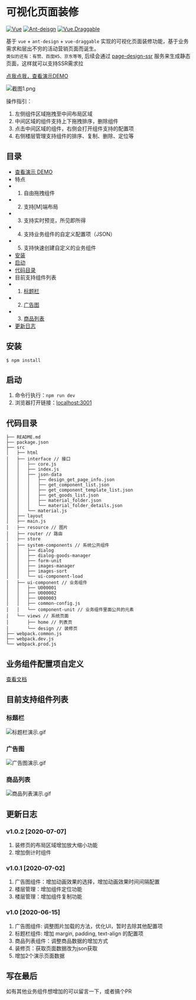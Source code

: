 # 可视化页面装修
[![Vue](https://img.shields.io/badge/Vue-%5E2.5.16-brightgreen)](https://cn.vuejs.org)
[![Ant-deisgn](https://img.shields.io/badge/Antd-v1.3.10-brightgreen)](https://antdv.com/)
[![Vue.Draggable](https://img.shields.io/badge/Vue.Draggable-v2.23.0-brightgreen)](https://github.com/SortableJS/Vue.Draggable)

基于 ```vue``` + ```ant-design``` + ```vue-draggable``` 实现的可视化页面装修功能，基于业务需求和层出不穷的活动营销页面而诞生。  
```类似的还有：有赞、百度H5、京东等等```, 后续会通过 [page-design-ssr](https://github.com/CullenNg/page-design-ssr) 服务来生成静态页面，这样就可以支持SSR需求拉

[点我点我，查看演示DEMO](https://cullenng.github.io/page-design/#/home)


![截图1.png](https://github.com/CullenNg/doc-images/blob/master/page-design/1.png)

操作指引：
1. 左侧组件区域拖拽至中间布局区域
2. 中间区域的组件支持上下拖拽排序，删除组件
3. 点击中间区域的组件，右侧会打开组件支持的配置项
4. 右侧楼层管理支持组件的排序、复制、删除、定位等

## 目录
* [查看演示 DEMO](https://cullenng.github.io/page-design/#/home)
* 特点
* 1. 自由拖拽组件
* 2. 支持[M]端布局
* 3. 支持实时预览，所见即所得
* 4. 支持业务组件的自定义配置项（JSON）
* 5. 支持快速创建自定义的业务组件
* [安装](https://github.com/CullenNg/page-design#安装)
* [启动](https://github.com/CullenNg/page-design#使用)
* [代码目录](#代码目录)
* 目前支持组件列表
* 1. [标题栏](https://github.com/CullenNg/page-design#标题栏)
* 2. [广告图](https://github.com/CullenNg/page-design#广告图)
* 3. [商品列表](https://github.com/CullenNg/page-design#商品列表)
* [更新日志](https://github.com/CullenNg/page-design#更新日志)

## 安装
```
$ npm install
```

## 启动
1. 命令行执行：```npm run dev```
2. 浏览器打开链接：[localhost:3001](http://localhost:3001)

## 代码目录
```
├── README.md
├── package.json
├── src
│   ├── html
│   ├── interface // 接口
│   │   ├── core.js
│   │   ├── index.js
│   │   ├── json-data
│   │   │   ├── design_get_page_info.json
│   │   │   ├── get_component_list.json
│   │   │   ├── get_component_template_list.json
│   │   │   ├── get_goods_list.json
│   │   │   ├── material_folder.json
│   │   │   └── material_folder_details.json
│   │   └── material.js
│   ├── layout
│   ├── main.js
│   ├── resource // 图片
│   ├── router // 路由
│   ├── store
│   ├── system-components // 系统公共组件
│   │   ├── dialog
│   │   ├── dialog-goods-manager
│   │   ├── form-unit
│   │   ├── images-manager
│   │   ├── images-sort
│   │   └── ui-component-load
│   ├── ui-component // 业务组件
│   │   ├── U000001
│   │   ├── U000002
│   │   ├── U000003
│   │   ├── common-config.js
│   │   └── component-unit // 业务组件里面公共的元素
│   └── views // 系统页面
│       ├── home // 列表页
│       └── design // 装修页
├── webpack.common.js
├── webpack.dev.js
└── webpack.prod.js
```

## 业务组件配置项自定义
[查看文档](https://github.com/CullenNg/page-design/blob/master/component-config.md)

## 目前支持组件列表

### 标题栏
![标题栏演示.gif](https://github.com/CullenNg/doc-images/blob/master/page-design/QQ20200619-105646.gif)

### 广告图
![广告图演示.gif](https://github.com/CullenNg/doc-images/blob/master/page-design/QQ20200619-180450.gif)

### 商品列表
![商品列表演示.gif](https://github.com/CullenNg/doc-images/blob/master/page-design/QQ20200619-181911.gif)

## 更新日志 

### v1.0.2 [2020-07-07]
1. 装修页的布局区域增加放大缩小功能
2. 增加倒计时组件

### v1.0.1 [2020-07-02]
1. 广告图组件：增加动画效果的选择，增加动画效果时间间隔配置
2. 楼层管理：增加组件定位功能
3. 楼层管理：增加组件复制功能

### v1.0 [2020-06-15]
1. 广告图组件: 调整图片加载的方法，优化UI，暂时去除其他配置项
2. 标题栏组件: 增加 margin, padding, text-align 的配置项
3. 商品列表组件：调整商品数据的增加方式
4. 装修页：获取页面数据改为json获取
5. 增加2个演示页面数据

## 写在最后
如有其他业务组件想增加的可以留言一下，或者搞个PR
